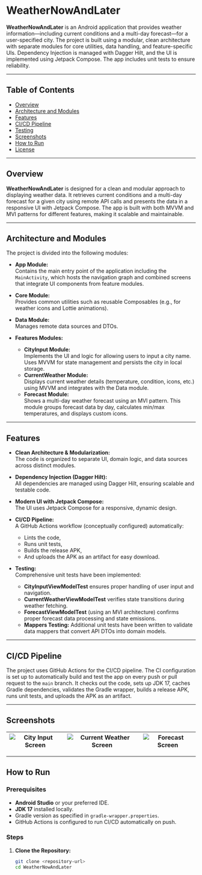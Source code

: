 # WeatherNowAndLater

**WeatherNowAndLater** is an Android application that provides weather information—including current conditions and a multi-day forecast—for a user-specified city. The project is built using a modular, clean architecture with separate modules for core utilities, data handling, and feature-specific UIs. Dependency Injection is managed with Dagger Hilt, and the UI is implemented using Jetpack Compose. The app includes unit tests to ensure reliability.

---

## Table of Contents

- [Overview](#overview)
- [Architecture and Modules](#architecture-and-modules)
- [Features](#features)
- [CI/CD Pipeline](#cicd-pipeline)
- [Testing](#testing)
- [Screenshots](#screenshots)
- [How to Run](#how-to-run)
- [License](#license)

---

## Overview

**WeatherNowAndLater** is designed for a clean and modular approach to displaying weather data. It retrieves current conditions and a multi-day forecast for a given city using remote API calls and presents the data in a responsive UI with Jetpack Compose. The app is built with both MVVM and MVI patterns for different features, making it scalable and maintainable.

---

## Architecture and Modules

The project is divided into the following modules:

- **App Module:**  
  Contains the main entry point of the application including the `MainActivity`, which hosts the navigation graph and combined screens that integrate UI components from feature modules.

- **Core Module:**  
  Provides common utilities such as reusable Composables (e.g., for weather icons and Lottie animations).

- **Data Module:**  
  Manages remote data sources and DTOs.

- **Features Modules:**  
  - **CityInput Module:**  
    Implements the UI and logic for allowing users to input a city name. Uses MVVM for state management and persists the city in local storage.
  - **CurrentWeather Module:**  
    Displays current weather details (temperature, condition, icons, etc.) using MVVM and integrates with the Data module.
  - **Forecast Module:**  
    Shows a multi-day weather forecast using an MVI pattern. This module groups forecast data by day, calculates min/max temperatures, and displays custom icons.

---

## Features

- **Clean Architecture & Modularization:**  
  The code is organized to separate UI, domain logic, and data sources across distinct modules.

- **Dependency Injection (Dagger Hilt):**  
  All dependencies are managed using Dagger Hilt, ensuring scalable and testable code.

- **Modern UI with Jetpack Compose:**  
  The UI uses Jetpack Compose for a responsive, dynamic design.

- **CI/CD Pipeline:**  
  A GitHub Actions workflow (conceptually configured) automatically:
  - Lints the code,
  - Runs unit tests,
  - Builds the release APK,
  - And uploads the APK as an artifact for easy download.

- **Testing:**  
  Comprehensive unit tests have been implemented:
  - **CityInputViewModelTest** ensures proper handling of user input and navigation.
  - **CurrentWeatherViewModelTest** verifies state transitions during weather fetching.
  - **ForecastViewModelTest** (using an MVI architecture) confirms proper forecast data processing and state emissions.
  - **Mappers Testing:** Additional unit tests have been written to validate data mappers that convert API DTOs into domain models.

---

## CI/CD Pipeline

The project uses GitHub Actions for the CI/CD pipeline. The CI configuration is set up to automatically build and test the app on every push or pull request to the `main` branch. It checks out the code, sets up JDK 17, caches Gradle dependencies, validates the Gradle wrapper, builds a release APK, runs unit tests, and uploads the APK as an artifact.

---

## Screenshots

| ![City Input Screen](https://github.com/user-attachments/assets/76ebf582-1320-46ba-979f-e3d47b446696) | ![Current Weather Screen](https://github.com/user-attachments/assets/fdc4589b-859e-4f5c-800c-2c66ee209d9f) | ![Forecast Screen](https://github.com/user-attachments/assets/5ba4cb52-ab8f-4c2e-b4b8-f9175a40c570) |
| ------------------------------------------------------------ | ------------------------------------------------------------ | ------------------------------------------------------------ |

---

## How to Run

### Prerequisites
- **Android Studio** or your preferred IDE.
- **JDK 17** installed locally.
- Gradle version as specified in `gradle-wrapper.properties`.
- GitHub Actions is configured to run CI/CD automatically on push.

### Steps

1. **Clone the Repository:**
   ```bash
   git clone <repository-url>
   cd WeatherNowAndLater
